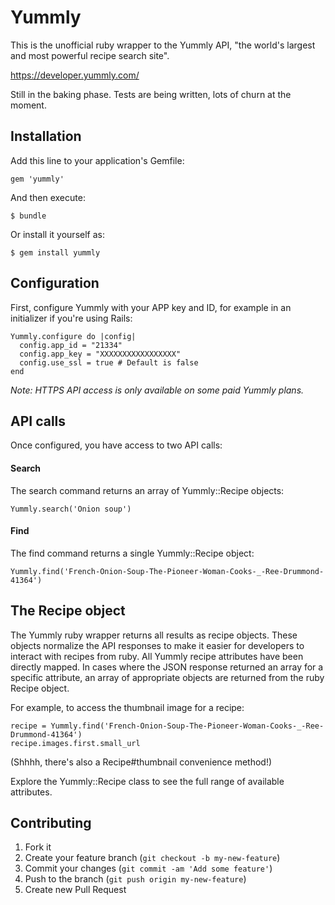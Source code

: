 # Yummly

This is the unofficial ruby wrapper to the Yummly API, "the world's largest and most powerful recipe search site".

https://developer.yummly.com/

Still in the baking phase. Tests are being written, lots of churn at the moment.

## Installation

Add this line to your application's Gemfile:

    gem 'yummly'

And then execute:

    $ bundle

Or install it yourself as:

    $ gem install yummly

## Configuration

First, configure Yummly with your APP key and ID, for example in an initializer if you're using Rails:

    Yummly.configure do |config|
      config.app_id = "21334"
      config.app_key = "XXXXXXXXXXXXXXXXX"
      config.use_ssl = true # Default is false
    end

_Note: HTTPS API access is only available on some paid Yummly plans._

## API calls

Once configured, you have access to two API calls:

#### Search

The search command returns an array of Yummly::Recipe objects:

    Yummly.search('Onion soup')

#### Find

The find command returns a single Yummly::Recipe object:

    Yummly.find('French-Onion-Soup-The-Pioneer-Woman-Cooks-_-Ree-Drummond-41364')

## The Recipe object

The Yummly ruby wrapper returns all results as recipe objects. These objects normalize the API responses to make it
easier for developers to interact with recipes from ruby. All Yummly recipe attributes have been directly mapped.
In cases where the JSON response returned an array for a specific attribute, an array of appropriate objects are returned
from the ruby Recipe object.

For example, to access the thumbnail image for a recipe:

    recipe = Yummly.find('French-Onion-Soup-The-Pioneer-Woman-Cooks-_-Ree-Drummond-41364')
    recipe.images.first.small_url

(Shhhh, there's also a Recipe#thumbnail convenience method!)

Explore the Yummly::Recipe class to see the full range of available attributes.

## Contributing

1. Fork it
2. Create your feature branch (`git checkout -b my-new-feature`)
3. Commit your changes (`git commit -am 'Add some feature'`)
4. Push to the branch (`git push origin my-new-feature`)
5. Create new Pull Request
